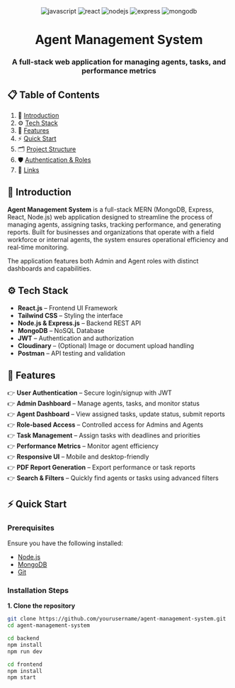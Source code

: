<div align="center">
  <div>
    <img src="https://img.shields.io/badge/-JavaScript-black?style=for-the-badge&logoColor=white&logo=javascript&color=F7DF1E" alt="javascript" />
    <img src="https://img.shields.io/badge/-React-black?style=for-the-badge&logoColor=white&logo=react&color=61DAFB" alt="react" />
    <img src="https://img.shields.io/badge/-Node.js-black?style=for-the-badge&logoColor=white&logo=node.js&color=339933" alt="nodejs" />
    <img src="https://img.shields.io/badge/-Express-black?style=for-the-badge&logoColor=white&logo=express&color=000000" alt="express" />
    <img src="https://img.shields.io/badge/-MongoDB-black?style=for-the-badge&logoColor=white&logo=mongodb&color=47A248" alt="mongodb" />
  </div>

  <h1 align="center">Agent Management System</h1>
  <h3 align="center">A full-stack web application for managing agents, tasks, and performance metrics</h3>
</div>

## 📋 <a name="table">Table of Contents</a>

1. 🧾 [Introduction](#introduction)
2. ⚙️ [Tech Stack](#tech-stack)
3. 🚀 [Features](#features)
4. ⚡ [Quick Start](#quick-start)
5. 🗂 [Project Structure](#project-structure)
6. 🛡 [Authentication & Roles](#authentication-roles)
7. 🔗 [Links](#links)

## <a name="introduction">🧾 Introduction</a>

**Agent Management System** is a full-stack MERN (MongoDB, Express, React, Node.js) web application designed to streamline the process of managing agents, assigning tasks, tracking performance, and generating reports. Built for businesses and organizations that operate with a field workforce or internal agents, the system ensures operational efficiency and real-time monitoring.

The application features both Admin and Agent roles with distinct dashboards and capabilities.

## <a name="tech-stack">⚙️ Tech Stack</a>

- **React.js** – Frontend UI Framework
- **Tailwind CSS** – Styling the interface
- **Node.js & Express.js** – Backend REST API
- **MongoDB** – NoSQL Database
- **JWT** – Authentication and authorization
- **Cloudinary** – (Optional) Image or document upload handling
- **Postman** – API testing and validation

## <a name="features">🚀 Features</a>

👉 **User Authentication** – Secure login/signup with JWT  
👉 **Admin Dashboard** – Manage agents, tasks, and monitor status  
👉 **Agent Dashboard** – View assigned tasks, update status, submit reports  
👉 **Role-based Access** – Controlled access for Admins and Agents  
👉 **Task Management** – Assign tasks with deadlines and priorities  
👉 **Performance Metrics** – Monitor agent efficiency  
👉 **Responsive UI** – Mobile and desktop-friendly  
👉 **PDF Report Generation** – Export performance or task reports  
👉 **Search & Filters** – Quickly find agents or tasks using advanced filters  

## <a name="quick-start">⚡ Quick Start</a>

### Prerequisites

Ensure you have the following installed:

- [Node.js](https://nodejs.org/)
- [MongoDB](https://www.mongodb.com/)
- [Git](https://git-scm.com/)

### Installation Steps

**1. Clone the repository**

```bash
git clone https://github.com/yourusername/agent-management-system.git
cd agent-management-system

cd backend
npm install
npm run dev

cd frontend
npm install
npm start

